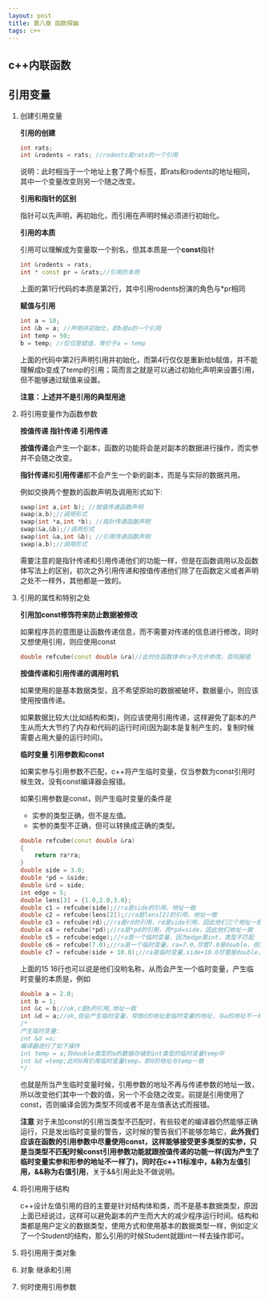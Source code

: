 ```yaml
---
layout: post
title: 第八章 函数探幽
tags: c++ 
---
```


## c++内联函数



## 引用变量

1. 创建引用变量

   **引用的创建**

   ```c++
   int rats;
   int &rodents = rats; //rodents是rats的一个引用
   ```

   说明：此时相当于一个地址上套了两个标签，即rats和rodents的地址相同，其中一个变量改变则另一个随之改变。

   **引用和指针的区别** 

   指针可以先声明，再初始化，而引用在声明时候必须进行初始化。

   **引用的本质** 

   引用可以理解成为变量取一个别名，但其本质是一个**const**指针

   ```c++
   int &rodents = rats;
   int * const pr = &rats;//引用的本质
   ```

   上面的第1行代码的本质是第2行，其中引用rodents扮演的角色与\*pr相同

   **赋值与引用**

   ```c++
   int a = 10;
   int &b = a; //声明并初始化，即b是a的一个引用
   int temp = 50;
   b = temp; //仅仅是赋值，等价于a = temp
   ```

   上面的代码中第2行声明引用并初始化，而第4行仅仅是重新给b赋值，并不能理解成b变成了temp的引用；简而言之就是可以通过初始化声明来设置引用，但不能够通过赋值来设置。

   **注意：上述并不是引用的典型用途**

2. 将引用变量作为函数参数

   **按值传递 指针传递 引用传递**

   **按值传递**会产生一个副本，函数的功能将会是对副本的数据进行操作，而实参并不会随之改变。

   **指针传递**和**引用传递**都不会产生一个新的副本，而是与实际的数据共用。

   例如交换两个整数的函数声明及调用形式如下:

   ```c++
   swap(int a,int b); //按值传递函数声明
   swap(a,b);//调用形式
   swap(int *a,int *b); //指针传递函数声明
   swap(&a,&b);//调用形式
   swap(int &a,int &b); //引用传递函数声明
   swap(a,b);//调用形式
   ```

   需要注意的是指针传递和引用传递他们的功能一样，但是在函数调用以及函数体写法上的区别，初次之外引用传递和按值传递他们除了在函数定义或者声明之处不一样外，其他都是一致的。

3. 引用的属性和特别之处

   **引用加const修饰符来防止数据被修改**

   如果程序员的意图是让函数传递信息，而不需要对传递的信息进行修改，同时又想使用引用，则应使用const

   ```c++
   double refcube(const double &ra)//此时在函数体中ra不允许修改，否则报错
   ```

   **按值传递和引用传递的调用时机**

   如果使用的是基本数据类型，且不希望原始的数据被破坏，数据量小，则应该使用按值传递。

   如果数据比较大(比如结构和类)，则应该使用引用传递，这样避免了副本的产生从而大大节约了内存和代码的运行时间(因为副本是复制产生的，复制时候需要占用大量的运行时间)。

   **临时变量 引用参数和const**

   如果实参与引用参数不匹配，c++将产生临时变量，仅当参数为const引用时候生效，没有const编译器会报错。

   如果引用参数是const，则产生临时变量的条件是

   - 实参的类型正确，但不是左值。
   - 实参的类型不正确，但可以转换成正确的类型。

   ```c++
   double refcube(const double &ra)
   {
       return ra*ra;
   }
   double side = 3.0;
   double *pd = &side;
   double &rd = side;
   int edge = 5;
   double lens[3] = {1.0,2.0,3.0};
   double c1 = refcube(side);//ra是side的引用，地址一致
   double c2 = refcube(lens[2]);//ra是lens[2]的引用，地址一致
   double c3 = refcube(rd);//ra是rd的引用，rd是side引用，因此他们三个地址一致
   double c4 = refcube(*pd);//ra是*pd的引用，而*pd=side，因此他们地址一致
   double c5 = refcube(edge);//ra是一个临时变量，因为edge是int，类型不匹配
   double c6 = refcube(7.0);//ra是一个临时变量，ra=7.0,尽管7.0是double，但7.0不是左值表达式
   double c7 = refcube(side + 10.0);//ra是临时变量,side+10.0尽管是double，但不是左值表达式
   ```

   上面的15 16行也可以说是他们没哟名称，从而会产生一个临时变量，产生临时变量的本质是，例如

   ```c++
   double a = 2.0;
   int b = 1;
   int &c = b;//ok,c是b的引用,地址一致
   int &d = a;//ok,但会产生临时变量，导致d的地址是临时变量的地址，与a的地址不一样
   /*
   产生临时变量:
   int &d =a;
   编译器进行了如下操作
   int temp = a;将double类型的a的数据存储到int类型的临时变量temp中
   int &d =temp;此时d再引用临时变量temp，即d的地址与temp一致
   */
   ```

   也就是所当产生临时变量时候，引用参数的地址不再与传递参数的地址一致，所以改变他们其中一个数的值，另一个不会随之改变。前提是引用使用了const，否则编译会因为类型不同或者不是左值表达式而报错。

   **注意** 对于未加const的引用当类型不匹配时，有些较老的编译器仍然能够正确运行，只是发出临时变量的警告，这时候的警告我们不能够忽略它，**此外我们应该在函数的引用参数中尽量使用const，**这样能够接受更多类型的实参，只是当类型不匹配时候const引用参数功能就跟按值传递的功能一样(因为产生了临时变量实参和形参的地址不一样了)，同时在c++11标准中，**&称为左值引用，&&称为右值引用**，关于&&引用此处不做说明。

4. 将引用用于结构

   c++设计左值引用的目的主要是针对结构体和类，而不是基本数据类型，原因上面已经说过，这样可以避免副本的产生而大大的减少程序运行时间。结构和类都是用户定义的数据类型，使用方式和使用基本的数据类型一样，例如定义了一个Student的结构，那么引用的时候Student就跟int一样去操作即可。

5. 将引用用于类对象

   

6. 对象 继承和引用

   

7. 何时使用引用参数

   